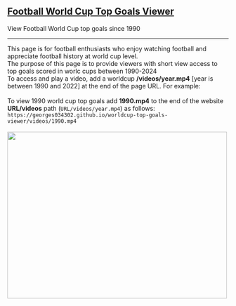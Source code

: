 ## <a href="https://georges034302.github.io/worldcup-top-goals-viewer/">Football World Cup Top Goals Viewer</a>
View Football World Cup top goals since 1990

---

This page is for football enthusiasts who enjoy watching football and appreciate football history at world cup level.
<br>
The purpose of this page is to provide viewers with short view access to top goals scored in worlc cups between 1990-2024
<br>
To access and play a video, add a worldcup **/videos/year.mp4** [year is between 1990 and 2022] at the end of the page URL. For example:
<br><br>
To view 1990 world cup top goals add **1990.mp4** to the end of the website **URL/videos** path (``URL/videos/year.mp4``) as follows:
<br>
``https://georges034302.github.io/worldcup-top-goals-viewer/videos/1990.mp4``
<br><br>
[<img src="https://github.com/user-attachments/assets/66623e75-15ae-49d5-8f53-2afbfaf11c8f" width="500" height="380">](https://georges034302.github.io/worldcup-top-goals-viewer/)
